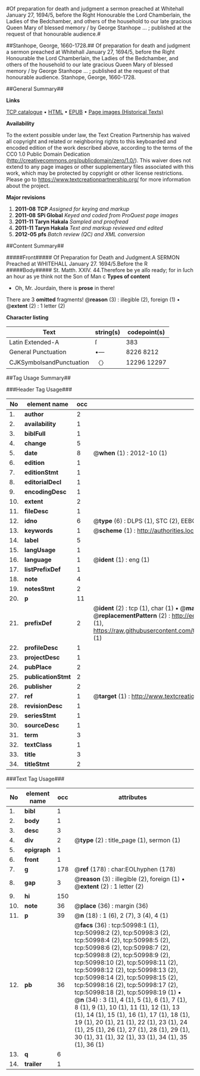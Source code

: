 #Of preparation for death and judgment a sermon preached at Whitehall January 27, 1694/5, before the Right Honourable the Lord Chamberlain, the Ladies of the Bedchamber, and others of the household to our late gracious Queen Mary of blessed memory / by George Stanhope ... ; published at the request of that honourable audience.#

##Stanhope, George, 1660-1728.##
Of preparation for death and judgment a sermon preached at Whitehall January 27, 1694/5, before the Right Honourable the Lord Chamberlain, the Ladies of the Bedchamber, and others of the household to our late gracious Queen Mary of blessed memory / by George Stanhope ... ; published at the request of that honourable audience.
Stanhope, George, 1660-1728.

##General Summary##

**Links**

[TCP catalogue](http://www.ota.ox.ac.uk/tcp/)  • 
[HTML](http://tei.it.ox.ac.uk/tcp/Texts-HTML/free/A61/A61274.html)  • 
[EPUB](http://tei.it.ox.ac.uk/tcp/Texts-EPUB/free/A61/A61274.epub) • 
[Page images (Historical Texts)](https://historicaltexts.jisc.ac.uk/eebo-11924071e)

**Availability**

To the extent possible under law, the Text Creation Partnership has waived all copyright and related or neighboring rights to this keyboarded and encoded edition of the work described above, according to the terms of the CC0 1.0 Public Domain Dedication (http://creativecommons.org/publicdomain/zero/1.0/). This waiver does not extend to any page images or other supplementary files associated with this work, which may be protected by copyright or other license restrictions. Please go to https://www.textcreationpartnership.org/ for more information about the project.

**Major revisions**

1. __2011-08__ __TCP__ *Assigned for keying and markup*
1. __2011-08__ __SPi Global__ *Keyed and coded from ProQuest page images*
1. __2011-11__ __Taryn Hakala__ *Sampled and proofread*
1. __2011-11__ __Taryn Hakala__ *Text and markup reviewed and edited*
1. __2012-05__ __pfs__ *Batch review (QC) and XML conversion*

##Content Summary##

#####Front#####
Of Preparation for Death and Judgment.A SERMON Preached at WHITEHALL January 27. 1694/5.Before the R
#####Body#####
St. Matth. XXIV. 44.Therefore be ye alſo ready; for in ſuch an hour as ye think not the Son of Man c
**Types of content**

  * Oh, Mr. Jourdain, there is **prose** in there!

There are 3 **omitted** fragments! 
 @__reason__ (3) : illegible (2), foreign (1)  •  @__extent__ (2) : 1 letter (2)

**Character listing**


|Text|string(s)|codepoint(s)|
|---|---|---|
|Latin Extended-A|ſ|383|
|General Punctuation|•—|8226 8212|
|CJKSymbolsandPunctuation|〈〉|12296 12297|

##Tag Usage Summary##

###Header Tag Usage###

|No|element name|occ|attributes|
|---|---|---|---|
|1.|__author__|2||
|2.|__availability__|1||
|3.|__biblFull__|1||
|4.|__change__|5||
|5.|__date__|8| @__when__ (1) : 2012-10 (1)|
|6.|__edition__|1||
|7.|__editionStmt__|1||
|8.|__editorialDecl__|1||
|9.|__encodingDesc__|1||
|10.|__extent__|2||
|11.|__fileDesc__|1||
|12.|__idno__|6| @__type__ (6) : DLPS (1), STC (2), EEBO-CITATION (1), OCLC (1), VID (1)|
|13.|__keywords__|1| @__scheme__ (1) : http://authorities.loc.gov/ (1)|
|14.|__label__|5||
|15.|__langUsage__|1||
|16.|__language__|1| @__ident__ (1) : eng (1)|
|17.|__listPrefixDef__|1||
|18.|__note__|4||
|19.|__notesStmt__|2||
|20.|__p__|11||
|21.|__prefixDef__|2| @__ident__ (2) : tcp (1), char (1)  •  @__matchPattern__ (2) : ([0-9\-]+):([0-9IVX]+) (1), (.+) (1)  •  @__replacementPattern__ (2) : http://eebo.chadwyck.com/downloadtiff?vid=$1&page=$2 (1), https://raw.githubusercontent.com/textcreationpartnership/Texts/master/tcpchars.xml#$1 (1)|
|22.|__profileDesc__|1||
|23.|__projectDesc__|1||
|24.|__pubPlace__|2||
|25.|__publicationStmt__|2||
|26.|__publisher__|2||
|27.|__ref__|1| @__target__ (1) : http://www.textcreationpartnership.org/docs/. (1)|
|28.|__revisionDesc__|1||
|29.|__seriesStmt__|1||
|30.|__sourceDesc__|1||
|31.|__term__|3||
|32.|__textClass__|1||
|33.|__title__|3||
|34.|__titleStmt__|2||


###Text Tag Usage###

|No|element name|occ|attributes|
|---|---|---|---|
|1.|__bibl__|1||
|2.|__body__|1||
|3.|__desc__|3||
|4.|__div__|2| @__type__ (2) : title_page (1), sermon (1)|
|5.|__epigraph__|1||
|6.|__front__|1||
|7.|__g__|178| @__ref__ (178) : char:EOLhyphen (178)|
|8.|__gap__|3| @__reason__ (3) : illegible (2), foreign (1)  •  @__extent__ (2) : 1 letter (2)|
|9.|__hi__|150||
|10.|__note__|36| @__place__ (36) : margin (36)|
|11.|__p__|39| @__n__ (18) : 1 (6), 2 (7), 3 (4), 4 (1)|
|12.|__pb__|36| @__facs__ (36) : tcp:50998:1 (1), tcp:50998:2 (2), tcp:50998:3 (2), tcp:50998:4 (2), tcp:50998:5 (2), tcp:50998:6 (2), tcp:50998:7 (2), tcp:50998:8 (2), tcp:50998:9 (2), tcp:50998:10 (2), tcp:50998:11 (2), tcp:50998:12 (2), tcp:50998:13 (2), tcp:50998:14 (2), tcp:50998:15 (2), tcp:50998:16 (2), tcp:50998:17 (2), tcp:50998:18 (2), tcp:50998:19 (1)  •  @__n__ (34) : 3 (1), 4 (1), 5 (1), 6 (1), 7 (1), 8 (1), 9 (1), 10 (1), 11 (1), 12 (1), 13 (1), 14 (1), 15 (1), 16 (1), 17 (1), 18 (1), 19 (1), 20 (1), 21 (1), 22 (1), 23 (1), 24 (1), 25 (1), 26 (1), 27 (1), 28 (1), 29 (1), 30 (1), 31 (1), 32 (1), 33 (1), 34 (1), 35 (1), 36 (1)|
|13.|__q__|6||
|14.|__trailer__|1||
